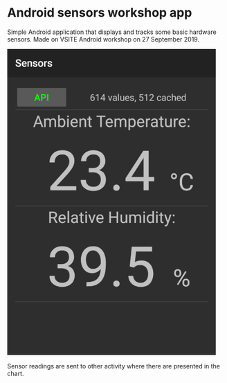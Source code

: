 # Android sensors workshop app

Simple Android application that displays and tracks some basic hardware sensors. Made on VSITE Android workshop on 27 September 2019.

![Screenshot](screenshot.png)

Sensor readings are sent to other activity where there are presented in the chart. 

